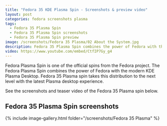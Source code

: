 ```yaml
---
title: "Fedora 35 KDE Plasma Spin - Screenshots & preview video"
layout: post
categories: fedora screenshots plasma
tags:
  - Fedora 35 Plasma Spin
  - Fedora 35 Plasma Spin screenshots
  - Fedora 35 Plasma Spin preview
image: /screenshots/Fedora 35 Plasma/02 About the System.jpg
description: Fedora 35 Plasma Spin combines the power of Fedora with the modern KDE Plasma Desktop. See the screenshots and preview video of Fedora Plasma Spin.
video: https://www.youtube.com/embed/CtfIP7Gy_g4
---
```


Fedora Plasma Spin is one of the official spins from the Fedora project. The Fedora Plasma Spin combines the power of Fedora with the modern KDE Plasma Desktop. Fedora 35 Plasma spin takes this distribution to the next level with the latest Plasma desktop experience.

See the screenshots and teaser video of the Fedora 35 Plasma spin below.

## Fedora 35 Plasma Spin screenshots
{% include image-gallery.html folder="/screenshots/Fedora 35 Plasma" %}